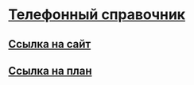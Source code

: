 # [Телефонный справочник](https://github.com/PetrSed/SE-Project)
## [Ссылка на сайт](https://se-cproject.herokuapp.com/)
## [Ссылка на план](./docs/roadmap.md)
